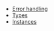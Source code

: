 - [Error handling](/references/error-handling)
- [Types](/references/types)
- [Instances](/references/instances)